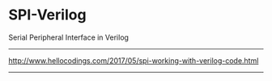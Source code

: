 # SPI-Verilog
Serial Peripheral Interface in Verilog
****
http://www.hellocodings.com/2017/05/spi-working-with-verilog-code.html
****
